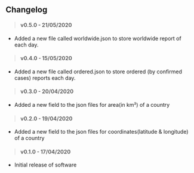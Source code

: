 ## Changelog

> #### v0.5.0 - 21/05/2020

- Added a new file called worldwide.json to store worldwide report of each day.

> #### v0.4.0 - 15/05/2020

- Added a new file called ordered.json to store ordered (by confirmed cases) reports each day.

> #### v0.3.0 - 20/04/2020

- Added a new field to the json files for area(in km²) of a country

> #### v0.2.0 - 19/04/2020

- Added a new field to the json files for coordinates(latitude & longitude) of a country

> #### v0.1.0 - 17/04/2020

- Initial release of software
